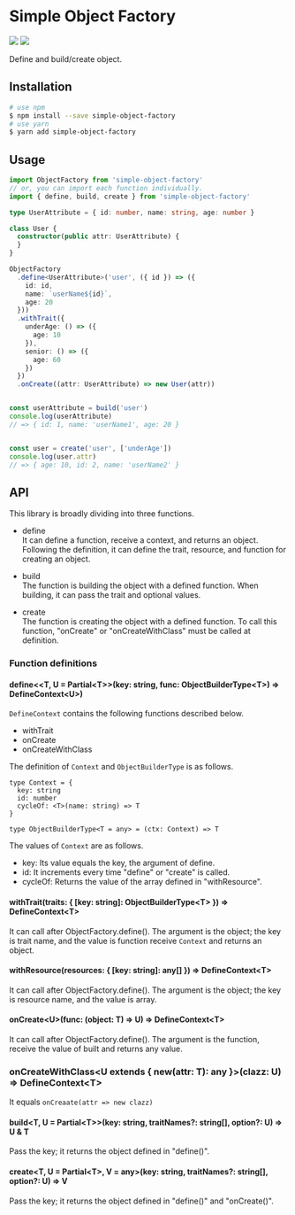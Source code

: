 Simple Object Factory
===

![](https://github.com/mosmos21/simple-object-factory/workflows/Run%20Test/badge.svg)
![](https://github.com/mosmos21/simple-object-factory/workflows/Build%20Check/badge.svg)

Define and build/create object.

## Installation

```bash
# use npm
$ npm install --save simple-object-factory
# use yarn
$ yarn add simple-object-factory
```

## Usage

```typescript
import ObjectFactory from 'simple-object-factory'
// or, you can import each function individually.
import { define, build, create } from 'simple-object-factory' 

type UserAttribute = { id: number, name: string, age: number }

class User {
  constructor(public attr: UserAttribute) {
  }
}

ObjectFactory
  .define<UserAttribute>('user', ({ id }) => ({
    id: id,
    name: `userName${id}`,
    age: 20
  }))
  .withTrait({
    underAge: () => ({
      age: 10
    }),
    senior: () => ({
      age: 60
    })
  })
  .onCreate((attr: UserAttribute) => new User(attr))


const userAttribute = build('user')
console.log(userAttribute)
// => { id: 1, name: 'userName1', age: 20 }


const user = create('user', ['underAge'])
console.log(user.attr)
// => { age: 10, id: 2, name: 'userName2' }
```

## API

This library is broadly dividing into three functions.

- define  
It can define a function, receive a context, and returns an object.
Following the definition, it can define the trait, resource, and function for creating an object.

- build  
The function is building the object with a defined function.
When building, it can pass the trait and optional values.

- create  
The function is creating the object with a defined function.
To call this function, "onCreate" or "onCreateWithClass" must be called at definition.

### Function definitions

#### define\<\<T, U = Partial\<T\>\>(key: string, func: ObjectBuilderType\<T\>) => DefineContext\<U\>) 

`DefineContext` contains the following functions described below.

- withTrait
- onCreate
- onCreateWithClass

The definition of `Context` and `ObjectBuilderType` is as follows.

```
type Context = {
  key: string
  id: number
  cycleOf: <T>(name: string) => T
}

type ObjectBuilderType<T = any> = (ctx: Context) => T
```

The values of `Context` are as follows.

- key: Its value equals the key, the argument of define.
- id: It increments every time "define" or "create" is called.
- cycleOf: Returns the value of the array defined in "withResource".


#### withTrait(traits: { [key: string]: ObjectBuilderType\<T\> }) => DefineContext\<T\>

It can call after ObjectFactory.define().
The argument is the object; the key is trait name, and the value is function receive `Context` and returns an object.


#### withResource(resources: { [key: string]: any[] }) => DefineContext\<T\>

It can call after ObjectFactory.define().
The argument is the object; the key is resource name, and the value is array.


#### onCreate\<U\>(func: (object: T) => U) => DefineContext\<T\>

It can call after ObjectFactory.define().
The argument is the function, receive the value of built and returns any value.


### onCreateWithClass\<U extends { new(attr: T): any }\>(clazz: U) => DefineContext\<T\>

It equals `onCreaate(attr => new clazz)`


#### build\<T, U = Partial\<T\>\>(key: string, traitNames?: string[], option?: U) => U & T

Pass the key; it returns the object defined in "define()".

#### create\<T, U = Partial\<T\>, V = any\>(key: string, traitNames?: string[], option?: U) => V

Pass the key; it returns the object defined in "define()" and "onCreate()".
